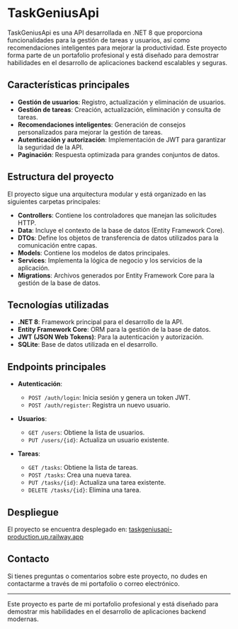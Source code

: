 # TaskGeniusApi

TaskGeniusApi es una API desarrollada en .NET 8 que proporciona funcionalidades para la gestión de tareas y usuarios, así como recomendaciones inteligentes para mejorar la productividad. Este proyecto forma parte de un portafolio profesional y está diseñado para demostrar habilidades en el desarrollo de aplicaciones backend escalables y seguras.

## Características principales

- **Gestión de usuarios**: Registro, actualización y eliminación de usuarios.
- **Gestión de tareas**: Creación, actualización, eliminación y consulta de tareas.
- **Recomendaciones inteligentes**: Generación de consejos personalizados para mejorar la gestión de tareas.
- **Autenticación y autorización**: Implementación de JWT para garantizar la seguridad de la API.
- **Paginación**: Respuesta optimizada para grandes conjuntos de datos.

## Estructura del proyecto

El proyecto sigue una arquitectura modular y está organizado en las siguientes carpetas principales:

- **Controllers**: Contiene los controladores que manejan las solicitudes HTTP.
- **Data**: Incluye el contexto de la base de datos (Entity Framework Core).
- **DTOs**: Define los objetos de transferencia de datos utilizados para la comunicación entre capas.
- **Models**: Contiene los modelos de datos principales.
- **Services**: Implementa la lógica de negocio y los servicios de la aplicación.
- **Migrations**: Archivos generados por Entity Framework Core para la gestión de la base de datos.

## Tecnologías utilizadas

- **.NET 8**: Framework principal para el desarrollo de la API.
- **Entity Framework Core**: ORM para la gestión de la base de datos.
- **JWT (JSON Web Tokens)**: Para la autenticación y autorización.
- **SQLite**: Base de datos utilizada en el desarrollo.


## Endpoints principales

- **Autenticación**:
  - `POST /auth/login`: Inicia sesión y genera un token JWT.
  - `POST /auth/register`: Registra un nuevo usuario.

- **Usuarios**:
  - `GET /users`: Obtiene la lista de usuarios.
  - `PUT /users/{id}`: Actualiza un usuario existente.

- **Tareas**:
  - `GET /tasks`: Obtiene la lista de tareas.
  - `POST /tasks`: Crea una nueva tarea.
  - `PUT /tasks/{id}`: Actualiza una tarea existente.
  - `DELETE /tasks/{id}`: Elimina una tarea.

## Despliegue

El proyecto se encuentra desplegado en: [taskgeniusapi-production.up.railway.app](https://taskgeniusapi-production.up.railway.app)

## Contacto

Si tienes preguntas o comentarios sobre este proyecto, no dudes en contactarme a través de mi portafolio o correo electrónico.

---

Este proyecto es parte de mi portafolio profesional y está diseñado para demostrar mis habilidades en el desarrollo de aplicaciones backend modernas.